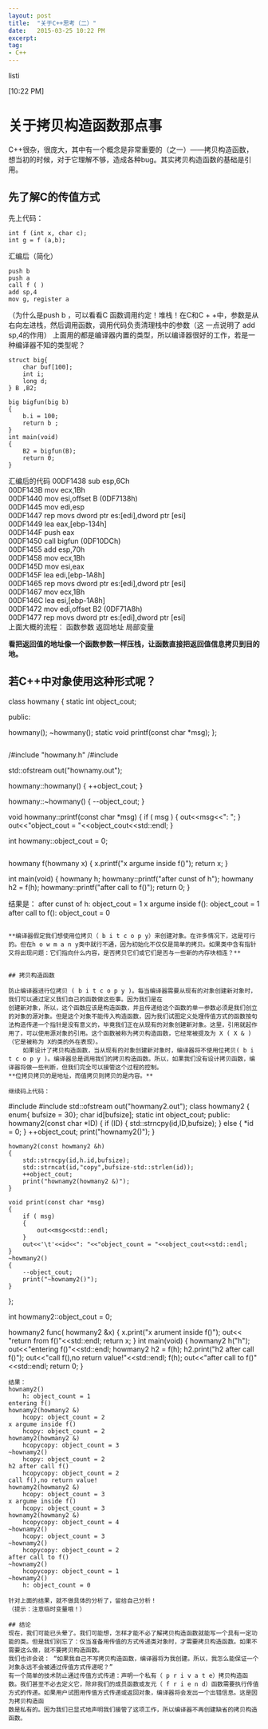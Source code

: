```yaml
---
layout: post
title:  "关于C++思考（二）"
date:   2015-03-25 10:22 PM
excerpt:
tag:
- C++
---
```


listi

[10:22 PM]

# 关于拷贝构造函数那点事
C++很杂，很庞大，其中有一个概念是非常重要的（之一）——拷贝构造函数，想当初的时候，对于它理解不够，造成各种bug。其实拷贝构造函数的基础是引用。

## 先了解C的传值方式
先上代码：

```
int f (int x, char c);
int g = f (a,b);
```
汇编后（简化）

```
push b
push a
call f ( )
add sp,4
mov g, register a
```
（为什么是push b ，可以看看C 函数调用约定！堆栈！在C和C + +中，参数是从右向左进栈，然后调用函数，调用代码负责清理栈中的参数（这
一点说明了 add sp,4的作用） 
上面用的都是编译器内置的类型，所以编译器很好的工作，若是一种编译器不知的类型呢？
```
struct big{
	char buf[100];
	int i;
	long d;
} B ,B2;

big bigfun(big b)
{
	b.i = 100;
	return b ;
}
int main(void)
{
	B2 = bigfun(B);
	return 0;
}
```
汇编后的代码
00DF1438  sub         esp,6Ch  
00DF143B  mov         ecx,1Bh  
00DF1440  mov         esi,offset B (0DF7138h)  
00DF1445  mov         edi,esp  
00DF1447  rep movs    dword ptr es:[edi],dword ptr [esi]  
00DF1449  lea         eax,[ebp-134h]  
00DF144F  push        eax  
00DF1450  call        bigfun (0DF10DCh)  
00DF1455  add         esp,70h  
00DF1458  mov         ecx,1Bh  
00DF145D  mov         esi,eax  
00DF145F  lea         edi,[ebp-1A8h]  
00DF1465  rep movs    dword ptr es:[edi],dword ptr [esi]  
00DF1467  mov         ecx,1Bh  
00DF146C  lea         esi,[ebp-1A8h]  
00DF1472  mov         edi,offset B2 (0DF71A8h)  
00DF1477  rep movs    dword ptr es:[edi],dword ptr [esi]  
上面大概的流程：
函数参数
返回地址
局部变量

**看把返回值的地址像一个函数参数一样压栈，让函数直接把返回值信息拷贝到目的地。**

## 若C++中对象使用这种形式呢？

class howmany
{
static int object_cout;

public:

howmany();
~howmany();
static void printf(const char *msg);
};
```

```
/#include "howmany.h"
/#include <fstream>

std::ofstream out("hownamy.out");

howmany::howmany()
{
++object_cout;
}

howmany::~howmany()
{
--object_cout;
}

void howmany::printf(const char *msg)
{
if ( msg )
{
out<<msg<<": ";
}
out<<"object_cout = "<<object_cout<<std::endl;
}

int howmany::object_cout = 0;
```

```
howmany f(howmany x)
{
x.printf("x argume inside f()");
return x;
}


int main(void)
{
howmany h;
howmany::printf("after cunst of h");
howmany h2 = f(h);
howmany::printf("after call to f()");
return 0;
}

结果是：
after cunst of h: object_cout = 1
x argume inside f(): object_cout = 1
after call to f(): object_cout = 0

```

**编译器假定我们想使用位拷贝（ b i t c o p y）来创建对象。在许多情况下，这是可行的。但在h o w m a n y类中就行不通，因为初始化不仅仅是简单的拷贝。如果类中含有指针又将出现问题：它们指向什么内容，是否拷贝它们或它们是否与一些新的内存块相连？**


## 拷贝构造函数

防止编译器进行位拷贝 ( b i t c o p y )。每当编译器需要从现有的对象创建新对象时，我们可以通过定义我们自己的函数做这些事。因为我们是在
创建新对象，所以，这个函数应该是构造函数，并且传递给这个函数的单一参数必须是我们创立的对象的源对象。但是这个对象不能传入构造函数，因为我们试图定义处理传值方式的函数按句法构造传递一个指针是没有意义的，毕竟我们正在从现有的对象创建新对象。这里，引用就起作用了，可以使用源对象的引用。这个函数被称为拷贝构造函数，它经常被提及为 X ( X & )（它是被称为 X的类的外在表现）。
	如果设计了拷贝构造函数，当从现有的对象创建新对象时，编译器将不使用位拷贝( b i t c o p y )。编译器总是调用我们的拷贝构造函数。所以，如果我们没有设计拷贝函数，编译器将做一些判断，但我们完全可以接管这个过程的控制。
**位拷贝拷贝的是地址，而值拷贝则拷贝的是内容。**

继续码上代码：

```
#include <string>
#include <fstream>
std::ofstream out("howmany2.out");
class howmany2
{
	enum{ bufsize = 30};
	char id[bufsize];
	static int object_cout;
public:
	howmany2(const char *ID)
	{
		if (ID)
		{
			std::strncpy(id,ID,bufsize);
		}
		else
		{
			*id = 0;
		}
		++object_cout;
		print("hownamy2()");
	}


	howmany2(const howmany2 &h)
	{
		std::strncpy(id,h.id,bufsize);
		std::strncat(id,"copy",bufsize-std::strlen(id));
		++object_cout;
		print("hownamy2(howmany2 &)");
	}

	void print(const char *msg)
	{
		if ( msg)
		{
			out<<msg<<std::endl;
		}
		out<<'\t'<<id<<": "<<"object_count = "<<object_cout<<std::endl;
	}
	~howmany2()
	{
		--object_cout;
		print("~hownamy2()");
	}
};

int howmany2::object_cout = 0;

howmany2 func( howmany2 &x)
{
	x.print("x arument inside f()");
	out<< "return from f()"<<std::endl;
	return x;
}
int main(void)
{
	howmany2 h("h");
	out<<"entering f()"<<std::endl;
	howmany2 h2 = f(h);
	h2.print("h2 after call f()");
	out<<"call f(),no return value!"<<std::endl;
	f(h);
	out<<"after call to f()"<<std::endl;
	return 0;
}
```
结果：
hownamy2()
	h: object_count = 1
entering f()
hownamy2(howmany2 &)
	hcopy: object_count = 2
x argume inside f()
	hcopy: object_count = 2
hownamy2(howmany2 &)
	hcopycopy: object_count = 3
~hownamy2()
	hcopy: object_count = 2
h2 after call f()
	hcopycopy: object_count = 2
call f(),no return value!
hownamy2(howmany2 &)
	hcopy: object_count = 3
x argume inside f()
	hcopy: object_count = 3
hownamy2(howmany2 &)
	hcopycopy: object_count = 4
~hownamy2()
	hcopy: object_count = 3
~hownamy2()
	hcopycopy: object_count = 2
after call to f()
~hownamy2()
	hcopycopy: object_count = 1
~hownamy2()
	h: object_count = 0

针对上面的结果，就不做具体的分析了，留给自己分析！
（提示：注意临时变量哦！）

## 结论
现在，我们可能已头晕了。我们可能想，怎样才能不必了解拷贝构造函数就能写一个具有一定功能的类。但是我们别忘了：仅当准备用传值的方式传递类对象时，才需要拷贝构造函数。如果不需要这么做，就不要拷贝构造函数。
我们也许会说： “如果我自己不写拷贝构造函数，编译器将为我创建。所以，我怎么能保证一个对象永远不会被通过传值方式传递呢？”
有一个简单的技术防止通过传值方式传递：声明一个私有（ p r i v a t e）拷贝构造函数。我们甚至不必去定义它，除非我们的成员函数或友元（ f r i e n d）函数需要执行传值方式的传递。如果用户试图用传值方式传递或返回对象，编译器将会发出一个出错信息。这是因为拷贝构造函
数是私有的。因为我们已显式地声明我们接管了这项工作，所以编译器不再创建缺省的拷贝构造函数。
